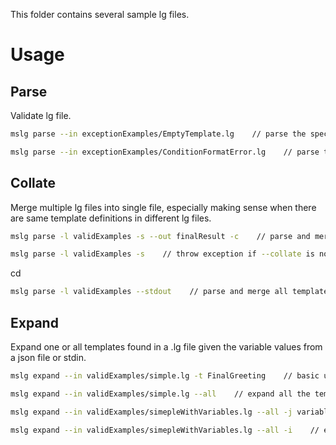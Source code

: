 This folder contains several sample lg files.

# Usage

## Parse

Validate lg file.

```bash
mslg parse --in exceptionExamples/EmptyTemplate.lg    // parse the specific lg file.
```

```bash
mslg parse --in exceptionExamples/ConditionFormatError.lg    // parse the specific lg file.
```

## Collate
Merge multiple lg files into single file, especially making sense when there are same template definitions in different lg files.

```bash
mslg parse -l validExamples -s --out finalResult -c    // parse and merge all templates under folder validExamples into single finalResult file.
```

```bash
mslg parse -l validExamples -s    // throw exception if --collate is not set when there are same template names across different files.
```
cd
```bash
mslg parse -l validExamples --stdout    // parse and merge all templates under folder validExamples and print the final file to stdout.
```

## Expand
Expand one or all templates found in a .lg file given the variable values from a json file or stdin.

```bash
mslg expand --in validExamples/simple.lg -t FinalGreeting    // basic usage of expand command.
```

```bash
mslg expand --in validExamples/simple.lg --all    // expand all the templates in the lg file.
```

```bash
mslg expand --in validExamples/simepleWithVariables.lg --all -j variables.json    // expand all the templates with variables config.
```

```bash
mslg expand --in validExamples/simepleWithVariables.lg --all -i    // expand all the templates and get the variable values from stdin prompts.
```
